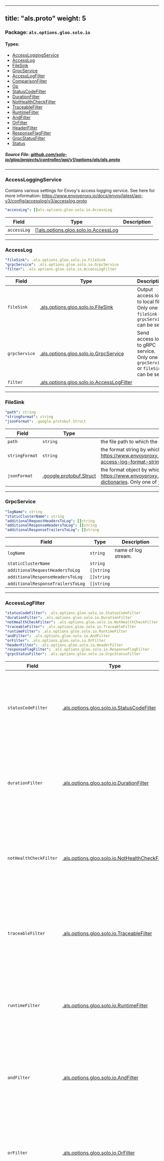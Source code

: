 
---
title: "als.proto"
weight: 5
---

<!-- Code generated by solo-kit. DO NOT EDIT. -->


### Package: `als.options.gloo.solo.io` 
#### Types:


- [AccessLoggingService](#accessloggingservice)
- [AccessLog](#accesslog)
- [FileSink](#filesink)
- [GrpcService](#grpcservice)
- [AccessLogFilter](#accesslogfilter)
- [ComparisonFilter](#comparisonfilter)
- [Op](#op)
- [StatusCodeFilter](#statuscodefilter)
- [DurationFilter](#durationfilter)
- [NotHealthCheckFilter](#nothealthcheckfilter)
- [TraceableFilter](#traceablefilter)
- [RuntimeFilter](#runtimefilter)
- [AndFilter](#andfilter)
- [OrFilter](#orfilter)
- [HeaderFilter](#headerfilter)
- [ResponseFlagFilter](#responseflagfilter)
- [GrpcStatusFilter](#grpcstatusfilter)
- [Status](#status)
  



##### Source File: [github.com/solo-io/gloo/projects/controller/api/v1/options/als/als.proto](https://github.com/solo-io/gloo/blob/main/projects/controller/api/v1/options/als/als.proto)





---
### AccessLoggingService

 
Contains various settings for Envoy's access logging service.
See here for more information: https://www.envoyproxy.io/docs/envoy/latest/api-v3/config/accesslog/v3/accesslog.proto

```yaml
"accessLog": []als.options.gloo.solo.io.AccessLog

```

| Field | Type | Description |
| ----- | ---- | ----------- | 
| `accessLog` | [[]als.options.gloo.solo.io.AccessLog](../als.proto.sk/#accesslog) |  |




---
### AccessLog



```yaml
"fileSink": .als.options.gloo.solo.io.FileSink
"grpcService": .als.options.gloo.solo.io.GrpcService
"filter": .als.options.gloo.solo.io.AccessLogFilter

```

| Field | Type | Description |
| ----- | ---- | ----------- | 
| `fileSink` | [.als.options.gloo.solo.io.FileSink](../als.proto.sk/#filesink) | Output access logs to local file. Only one of `fileSink` or `grpcService` can be set. |
| `grpcService` | [.als.options.gloo.solo.io.GrpcService](../als.proto.sk/#grpcservice) | Send access logs to gRPC service. Only one of `grpcService` or `fileSink` can be set. |
| `filter` | [.als.options.gloo.solo.io.AccessLogFilter](../als.proto.sk/#accesslogfilter) |  |




---
### FileSink



```yaml
"path": string
"stringFormat": string
"jsonFormat": .google.protobuf.Struct

```

| Field | Type | Description |
| ----- | ---- | ----------- | 
| `path` | `string` | the file path to which the file access logging service will sink. |
| `stringFormat` | `string` | the format string by which envoy will format the log lines https://www.envoyproxy.io/docs/envoy/v1.14.1/configuration/observability/access_log#config-access-log-format-strings. Only one of `stringFormat` or `jsonFormat` can be set. |
| `jsonFormat` | [.google.protobuf.Struct](https://developers.google.com/protocol-buffers/docs/reference/csharp/class/google/protobuf/well-known-types/struct) | the format object by which to envoy will emit the logs in a structured way. https://www.envoyproxy.io/docs/envoy/v1.14.1/configuration/observability/access_log#format-dictionaries. Only one of `jsonFormat` or `stringFormat` can be set. |




---
### GrpcService



```yaml
"logName": string
"staticClusterName": string
"additionalRequestHeadersToLog": []string
"additionalResponseHeadersToLog": []string
"additionalResponseTrailersToLog": []string

```

| Field | Type | Description |
| ----- | ---- | ----------- | 
| `logName` | `string` | name of log stream. |
| `staticClusterName` | `string` |  |
| `additionalRequestHeadersToLog` | `[]string` |  |
| `additionalResponseHeadersToLog` | `[]string` |  |
| `additionalResponseTrailersToLog` | `[]string` |  |




---
### AccessLogFilter



```yaml
"statusCodeFilter": .als.options.gloo.solo.io.StatusCodeFilter
"durationFilter": .als.options.gloo.solo.io.DurationFilter
"notHealthCheckFilter": .als.options.gloo.solo.io.NotHealthCheckFilter
"traceableFilter": .als.options.gloo.solo.io.TraceableFilter
"runtimeFilter": .als.options.gloo.solo.io.RuntimeFilter
"andFilter": .als.options.gloo.solo.io.AndFilter
"orFilter": .als.options.gloo.solo.io.OrFilter
"headerFilter": .als.options.gloo.solo.io.HeaderFilter
"responseFlagFilter": .als.options.gloo.solo.io.ResponseFlagFilter
"grpcStatusFilter": .als.options.gloo.solo.io.GrpcStatusFilter

```

| Field | Type | Description |
| ----- | ---- | ----------- | 
| `statusCodeFilter` | [.als.options.gloo.solo.io.StatusCodeFilter](../als.proto.sk/#statuscodefilter) | Status code filter. Only one of `statusCodeFilter`, `durationFilter`, `notHealthCheckFilter`, `traceableFilter`, `runtimeFilter`, `andFilter`, `orFilter`, `headerFilter`, `responseFlagFilter`, or `grpcStatusFilter` can be set. |
| `durationFilter` | [.als.options.gloo.solo.io.DurationFilter](../als.proto.sk/#durationfilter) | Duration filter. Only one of `durationFilter`, `statusCodeFilter`, `notHealthCheckFilter`, `traceableFilter`, `runtimeFilter`, `andFilter`, `orFilter`, `headerFilter`, `responseFlagFilter`, or `grpcStatusFilter` can be set. |
| `notHealthCheckFilter` | [.als.options.gloo.solo.io.NotHealthCheckFilter](../als.proto.sk/#nothealthcheckfilter) | Not health check filter. Only one of `notHealthCheckFilter`, `statusCodeFilter`, `durationFilter`, `traceableFilter`, `runtimeFilter`, `andFilter`, `orFilter`, `headerFilter`, `responseFlagFilter`, or `grpcStatusFilter` can be set. |
| `traceableFilter` | [.als.options.gloo.solo.io.TraceableFilter](../als.proto.sk/#traceablefilter) | Traceable filter. Only one of `traceableFilter`, `statusCodeFilter`, `durationFilter`, `notHealthCheckFilter`, `runtimeFilter`, `andFilter`, `orFilter`, `headerFilter`, `responseFlagFilter`, or `grpcStatusFilter` can be set. |
| `runtimeFilter` | [.als.options.gloo.solo.io.RuntimeFilter](../als.proto.sk/#runtimefilter) | Runtime filter. Only one of `runtimeFilter`, `statusCodeFilter`, `durationFilter`, `notHealthCheckFilter`, `traceableFilter`, `andFilter`, `orFilter`, `headerFilter`, `responseFlagFilter`, or `grpcStatusFilter` can be set. |
| `andFilter` | [.als.options.gloo.solo.io.AndFilter](../als.proto.sk/#andfilter) | And filter. Only one of `andFilter`, `statusCodeFilter`, `durationFilter`, `notHealthCheckFilter`, `traceableFilter`, `runtimeFilter`, `orFilter`, `headerFilter`, `responseFlagFilter`, or `grpcStatusFilter` can be set. |
| `orFilter` | [.als.options.gloo.solo.io.OrFilter](../als.proto.sk/#orfilter) | Or filter. Only one of `orFilter`, `statusCodeFilter`, `durationFilter`, `notHealthCheckFilter`, `traceableFilter`, `runtimeFilter`, `andFilter`, `headerFilter`, `responseFlagFilter`, or `grpcStatusFilter` can be set. |
| `headerFilter` | [.als.options.gloo.solo.io.HeaderFilter](../als.proto.sk/#headerfilter) | Header filter. Only one of `headerFilter`, `statusCodeFilter`, `durationFilter`, `notHealthCheckFilter`, `traceableFilter`, `runtimeFilter`, `andFilter`, `orFilter`, `responseFlagFilter`, or `grpcStatusFilter` can be set. |
| `responseFlagFilter` | [.als.options.gloo.solo.io.ResponseFlagFilter](../als.proto.sk/#responseflagfilter) | Response flag filter. Only one of `responseFlagFilter`, `statusCodeFilter`, `durationFilter`, `notHealthCheckFilter`, `traceableFilter`, `runtimeFilter`, `andFilter`, `orFilter`, `headerFilter`, or `grpcStatusFilter` can be set. |
| `grpcStatusFilter` | [.als.options.gloo.solo.io.GrpcStatusFilter](../als.proto.sk/#grpcstatusfilter) | gRPC status filter. Only one of `grpcStatusFilter`, `statusCodeFilter`, `durationFilter`, `notHealthCheckFilter`, `traceableFilter`, `runtimeFilter`, `andFilter`, `orFilter`, `headerFilter`, or `responseFlagFilter` can be set. |




---
### ComparisonFilter

 
Filter on an integer comparison.

```yaml
"op": .als.options.gloo.solo.io.ComparisonFilter.Op
"value": .solo.io.envoy.config.core.v3.RuntimeUInt32

```

| Field | Type | Description |
| ----- | ---- | ----------- | 
| `op` | [.als.options.gloo.solo.io.ComparisonFilter.Op](../als.proto.sk/#op) | Comparison operator. |
| `value` | [.solo.io.envoy.config.core.v3.RuntimeUInt32](../../../../external/envoy/config/core/v3/base.proto.sk/#runtimeuint32) | Value to compare against. Note that the `defaultValue` field must be defined unless the `runtimeKey` matches a key that is defined in Envoy's [runtime configuration layer](https://www.envoyproxy.io/docs/envoy/v1.30.0/configuration/operations/runtime#config-runtime-bootstrap). Gloo Gateway does not include a key by default. To specify a key-value pair, use the [gatewayProxies.NAME.customStaticLayer]({{< versioned_link_path fromRoot="/reference/helm_chart_values/" >}}) Helm value or set the key at runtime by using the gateway proxy admin interface. |




---
### Op



| Name | Description |
| ----- | ----------- | 
| `EQ` | = |
| `GE` | >= |
| `LE` | <= |




---
### StatusCodeFilter

 
Filters on HTTP response/status code.

```yaml
"comparison": .als.options.gloo.solo.io.ComparisonFilter

```

| Field | Type | Description |
| ----- | ---- | ----------- | 
| `comparison` | [.als.options.gloo.solo.io.ComparisonFilter](../als.proto.sk/#comparisonfilter) | Comparison. |




---
### DurationFilter

 
Filters on total request duration in milliseconds.

```yaml
"comparison": .als.options.gloo.solo.io.ComparisonFilter

```

| Field | Type | Description |
| ----- | ---- | ----------- | 
| `comparison` | [.als.options.gloo.solo.io.ComparisonFilter](../als.proto.sk/#comparisonfilter) | Comparison. |




---
### NotHealthCheckFilter

 
Filters for requests that are not health check requests. A health check
request is marked by the health check filter.

```yaml

```

| Field | Type | Description |
| ----- | ---- | ----------- | 




---
### TraceableFilter

 
Filters for requests that are traceable. See the tracing overview for more
information on how a request becomes traceable.

```yaml

```

| Field | Type | Description |
| ----- | ---- | ----------- | 




---
### RuntimeFilter

 
Filters for random sampling of requests.

```yaml
"runtimeKey": string
"percentSampled": .solo.io.envoy.type.v3.FractionalPercent
"useIndependentRandomness": bool

```

| Field | Type | Description |
| ----- | ---- | ----------- | 
| `runtimeKey` | `string` | Runtime key to get an optional overridden numerator for use in the `percent_sampled` field. If found in runtime, this value will replace the default numerator. |
| `percentSampled` | [.solo.io.envoy.type.v3.FractionalPercent](../../../../external/envoy/type/v3/percent.proto.sk/#fractionalpercent) | The default sampling percentage. If not specified, defaults to 0% with denominator of 100. |
| `useIndependentRandomness` | `bool` | By default, sampling pivots on the header :ref:`x-request-id<config_http_conn_man_headers_x-request-id>` being present. If :ref:`x-request-id<config_http_conn_man_headers_x-request-id>` is present, the filter will consistently sample across multiple hosts based on the runtime key value and the value extracted from :ref:`x-request-id<config_http_conn_man_headers_x-request-id>`. If it is missing, or `use_independent_randomness` is set to true, the filter will randomly sample based on the runtime key value alone. `use_independent_randomness` can be used for logging kill switches within complex nested :ref:`AndFilter <envoy_v3_api_msg_config.accesslog.v3.AndFilter>` and :ref:`OrFilter <envoy_v3_api_msg_config.accesslog.v3.OrFilter>` blocks that are easier to reason about from a probability perspective (i.e., setting to true will cause the filter to behave like an independent random variable when composed within logical operator filters). |




---
### AndFilter

 
Performs a logical “and” operation on the result of each filter in filters.
Filters are evaluated sequentially and if one of them returns false, the
filter returns false immediately.

```yaml
"filters": []als.options.gloo.solo.io.AccessLogFilter

```

| Field | Type | Description |
| ----- | ---- | ----------- | 
| `filters` | [[]als.options.gloo.solo.io.AccessLogFilter](../als.proto.sk/#accesslogfilter) |  |




---
### OrFilter

 
Performs a logical “or” operation on the result of each individual filter.
Filters are evaluated sequentially and if one of them returns true, the
filter returns true immediately.

```yaml
"filters": []als.options.gloo.solo.io.AccessLogFilter

```

| Field | Type | Description |
| ----- | ---- | ----------- | 
| `filters` | [[]als.options.gloo.solo.io.AccessLogFilter](../als.proto.sk/#accesslogfilter) |  |




---
### HeaderFilter

 
Filters requests based on the presence or value of a request header.

```yaml
"header": .solo.io.envoy.config.route.v3.HeaderMatcher

```

| Field | Type | Description |
| ----- | ---- | ----------- | 
| `header` | [.solo.io.envoy.config.route.v3.HeaderMatcher](../../../../external/envoy/config/route/v3/route_components.proto.sk/#headermatcher) | Only requests with a header which matches the specified HeaderMatcher will pass the filter check. |




---
### ResponseFlagFilter

 
Filters requests that received responses with an Envoy response flag set.
A list of the response flags can be found
in the access log formatter
:ref:`documentation<config_access_log_format_response_flags>`.

```yaml
"flags": []string

```

| Field | Type | Description |
| ----- | ---- | ----------- | 
| `flags` | `[]string` | Only responses with the any of the flags listed in this field will be logged. This field is optional. If it is not specified, then any response flag will pass the filter check. |




---
### GrpcStatusFilter

 
Filters gRPC requests based on their response status. If a gRPC status is not
provided, the filter will infer the status from the HTTP status code.

```yaml
"statuses": []als.options.gloo.solo.io.GrpcStatusFilter.Status
"exclude": bool

```

| Field | Type | Description |
| ----- | ---- | ----------- | 
| `statuses` | [[]als.options.gloo.solo.io.GrpcStatusFilter.Status](../als.proto.sk/#status) | Logs only responses that have any one of the gRPC statuses in this field. |
| `exclude` | `bool` | If included and set to true, the filter will instead block all responses with a gRPC status or inferred gRPC status enumerated in statuses, and allow all other responses. |




---
### Status



| Name | Description |
| ----- | ----------- | 
| `OK` |  |
| `CANCELED` |  |
| `UNKNOWN` |  |
| `INVALID_ARGUMENT` |  |
| `DEADLINE_EXCEEDED` |  |
| `NOT_FOUND` |  |
| `ALREADY_EXISTS` |  |
| `PERMISSION_DENIED` |  |
| `RESOURCE_EXHAUSTED` |  |
| `FAILED_PRECONDITION` |  |
| `ABORTED` |  |
| `OUT_OF_RANGE` |  |
| `UNIMPLEMENTED` |  |
| `INTERNAL` |  |
| `UNAVAILABLE` |  |
| `DATA_LOSS` |  |
| `UNAUTHENTICATED` |  |





<!-- Start of HubSpot Embed Code -->
<script type="text/javascript" id="hs-script-loader" async defer src="//js.hs-scripts.com/5130874.js"></script>
<!-- End of HubSpot Embed Code -->
